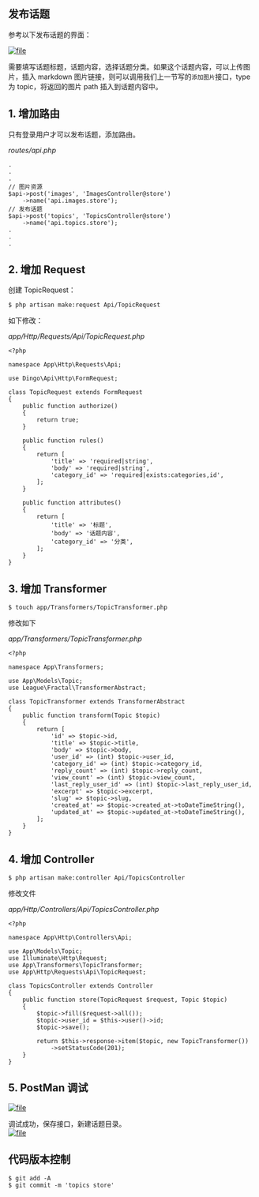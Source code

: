 ## 发布话题

参考以下发布话题的界面：

[![](https://iocaffcdn.phphub.org/uploads/images/201802/22/3995/ACj892ryDW.png "file")](https://iocaffcdn.phphub.org/uploads/images/201802/22/3995/ACj892ryDW.png)

需要填写话题标题，话题内容，选择话题分类。如果这个话题内容，可以上传图片，插入 markdown 图片链接，则可以调用我们上一节写的`添加图片`接口，type 为 topic，将返回的图片 path 插入到话题内容中。

## 1. 增加路由

只有登录用户才可以发布话题，添加路由。

_routes/api.php_

```
.
.
.
// 图片资源
$api->post('images', 'ImagesController@store')
    ->name('api.images.store');
// 发布话题
$api->post('topics', 'TopicsController@store')
    ->name('api.topics.store');
.
.
.
```

## 2. 增加 Request

创建 TopicRequest：

```
$ php artisan make:request Api/TopicRequest
```

如下修改：

_app/Http/Requests/Api/TopicRequest.php_

```
<?php

namespace App\Http\Requests\Api;

use Dingo\Api\Http\FormRequest;

class TopicRequest extends FormRequest
{
    public function authorize()
    {
        return true;
    }

    public function rules()
    {
        return [
            'title' => 'required|string',
            'body' => 'required|string',
            'category_id' => 'required|exists:categories,id',
        ];
    }

    public function attributes()
    {
        return [
            'title' => '标题',
            'body' => '话题内容',
            'category_id' => '分类',
        ];
    }
}
```

## 3. 增加 Transformer

```
$ touch app/Transformers/TopicTransformer.php
```

修改如下

_app/Transformers/TopicTransformer.php_

```
<?php

namespace App\Transformers;

use App\Models\Topic;
use League\Fractal\TransformerAbstract;

class TopicTransformer extends TransformerAbstract
{
    public function transform(Topic $topic)
    {
        return [
            'id' => $topic->id,
            'title' => $topic->title,
            'body' => $topic->body,
            'user_id' => (int) $topic->user_id,
            'category_id' => (int) $topic->category_id,
            'reply_count' => (int) $topic->reply_count,
            'view_count' => (int) $topic->view_count,
            'last_reply_user_id' => (int) $topic->last_reply_user_id,
            'excerpt' => $topic->excerpt,
            'slug' => $topic->slug,
            'created_at' => $topic->created_at->toDateTimeString(),
            'updated_at' => $topic->updated_at->toDateTimeString(),
        ];
    }
}
```

## 4. 增加 Controller

```
$ php artisan make:controller Api/TopicsController
```

修改文件

_app/Http/Controllers/Api/TopicsController.php_

```
<?php

namespace App\Http\Controllers\Api;

use App\Models\Topic;
use Illuminate\Http\Request;
use App\Transformers\TopicTransformer;
use App\Http\Requests\Api\TopicRequest;

class TopicsController extends Controller
{
    public function store(TopicRequest $request, Topic $topic)
    {
        $topic->fill($request->all());
        $topic->user_id = $this->user()->id;
        $topic->save();

        return $this->response->item($topic, new TopicTransformer())
            ->setStatusCode(201);
    }
}
```

## 5. PostMan 调试

[![](https://iocaffcdn.phphub.org/uploads/images/201801/27/3995/mNCYZTSubs.png "file")](https://iocaffcdn.phphub.org/uploads/images/201801/27/3995/mNCYZTSubs.png)

调试成功，保存接口，新建话题目录。  
[![](https://iocaffcdn.phphub.org/uploads/images/201801/22/3995/56PEMwatHY.png "file")](https://iocaffcdn.phphub.org/uploads/images/201801/22/3995/56PEMwatHY.png)

## 代码版本控制

```
$ git add -A
$ git commit -m 'topics store'
```



